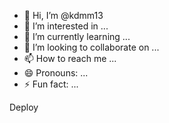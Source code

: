 - 👋 Hi, I’m @kdmm13
- 👀 I’m interested in ...
- 🌱 I’m currently learning ...
- 💞️ I’m looking to collaborate on ...
- 📫 How to reach me ...
- 😄 Pronouns: ...
- ⚡ Fun fact: ...

<!---
kdmm13/kdmm13 is a ✨ special ✨ repository because its `README.md` (this file) appears on your GitHub profile.
You can click the Preview link to take a look at your changes.
---> Deploy

